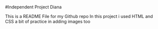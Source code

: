 #Independent Project Diana

This is a README File for my Github repo
In this project i used HTML and CSS a bit of practice in adding images too